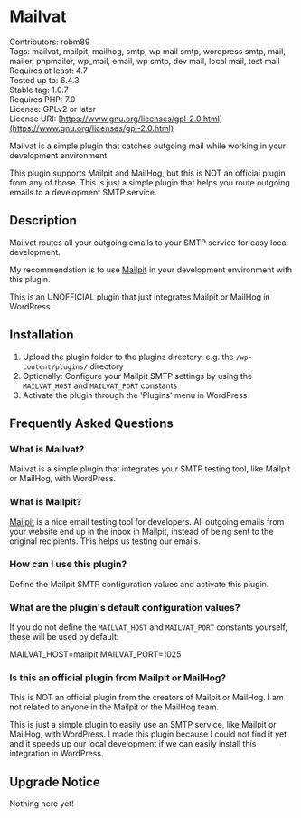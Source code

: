 # Mailvat

Contributors: robm89  
Tags: mailvat, mailpit, mailhog, smtp, wp mail smtp, wordpress smtp, mail, mailer, phpmailer, wp_mail, email, wp smtp, dev mail, local mail, test mail  
Requires at least: 4.7  
Tested up to: 6.4.3  
Stable tag: 1.0.7  
Requires PHP: 7.0  
License: GPLv2 or later  
License URI: [https://www.gnu.org/licenses/gpl-2.0.html](https://www.gnu.org/licenses/gpl-2.0.html)  

Mailvat is a simple plugin that catches outgoing mail while working in your development environment.

This plugin supports Mailpit and MailHog, but this is NOT an official plugin from any of those. This is just a simple plugin that helps you route outgoing emails to a development SMTP service.

## Description

Mailvat routes all your outgoing emails to your SMTP service for easy local development.

My recommendation is to use [Mailpit](https://github.com/axllent/mailpit) in your development environment with this plugin.

This is an UNOFFICIAL plugin that just integrates Mailpit or MailHog in WordPress.

## Installation

1. Upload the plugin folder to the plugins directory, e.g. the `/wp-content/plugins/` directory
2. Optionally: Configure your Mailpit SMTP settings by using the `MAILVAT_HOST` and `MAILVAT_PORT` constants
3. Activate the plugin through the 'Plugins' menu in WordPress

## Frequently Asked Questions

### What is Mailvat?

Mailvat is a simple plugin that integrates your SMTP testing tool, like Mailpit or MailHog, with WordPress.

### What is Mailpit?

[Mailpit](https://github.com/axllent/mailpit) is a nice email testing tool for developers. All outgoing emails from your website end up in the inbox in Mailpit, instead of being sent to the original recipients. This helps us testing our emails.

### How can I use this plugin?

Define the Mailpit SMTP configuration values and activate this plugin.

### What are the plugin's default configuration values?

If you do not define the `MAILVAT_HOST` and `MAILVAT_PORT` constants yourself, these will be used by default:

MAILVAT_HOST=mailpit
MAILVAT_PORT=1025

### Is this an official plugin from Mailpit or MailHog?

This is NOT an official plugin from the creators of Mailpit or MailHog. I am not related to anyone in the Mailpit or the MailHog team.

This is just a simple plugin to easily use an SMTP service, like Mailpit or MailHog, with WordPress. I made this plugin because I could not find it yet and it speeds up our local development if we can easily install this integration in WordPress.

## Upgrade Notice

Nothing here yet!
